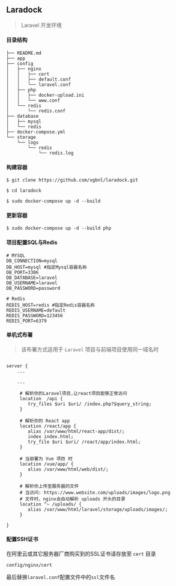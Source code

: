 
## Laradock

> Laravel 开发环境

#### 目录结构
```
├── README.md
├── app
├── config
│   ├── nginx
│   │   ├── cert
│   │   ├── default.conf
│   │   └── laravel.conf
│   ├── php
│   │   ├── docker-upload.ini
│   │   └── www.conf
│   └── redis
│       └── redis.conf
├── database
│   ├── mysql
│   └── redis
├── docker-compose.yml
└── storage
    └── logs
        └── redis
            └── redis.log
``` 

#### 构建容器

```shell
$ git clone https://github.com/xgbnl/laradock.git 

$ cd laradock

$ sudo docker-compose up -d --build
```

#### 更新容器
```shell
$ sudo docker-compose up -d --build php
```

#### 项目配置SQL与Redis

```dotenv
# MYSQL
DB_CONNECTION=mysql
DB_HOST=mysql #指定Mysql容器名称
DB_PORT=3306
DB_DATABASE=laravel
DB_USERNAME=laravel
DB_PASSWORD=password

# Redis
REDIS_HOST=redis #指定Redis容器名称
REDIS_USERNAME=default
REDIS_PASSWORD=123456
REDIS_PORT=6379
```

#### 单机式布署
> 该布署方式适用于 `Laravel` 项目与前端项目使用同一域名时

```editorconfig

server {
    ...

    ...

     # 解析你的Laravel项目,让react项目能够正常访问
     location  /api {
        try_files $uri $uri/ /index.php?$query_string;
     }
    
     # 解析你的 React app
     location /react/app {
        alias /var/www/html/react-app/dist/;
        index index.html;
        try_file $uri $uri/ /react/app/index.html;
     }
    
     # 当部署为 Vue 项目 时
     location /vue/app/ {
        alias /var/www/html/web/dist/;
     }
     
     # 解析你上传至服务器的文件
     # 当访问: https://www.website.com/uploads/images/logo.png
     # 文件时，nginx会自动解析 uploads 开头的目录
     location ^~ /uploads/ {
        alias /var/www/html/laravel/storage/uploads/images/;
     }

}

```

#### 配置SSH证书
在阿里云或其它服务器厂商购买到的SSL证书请存放至 `cert` 目录
```shell
config/nginx/cert
```
最后替换`laravel.conf`配置文件中的`ssl`文件名
